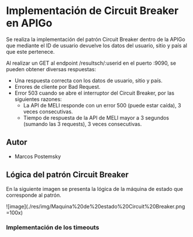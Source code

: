# Implementación de Circuit Breaker en APIGo

Se realiza la implementación del patrón Circuit Breaker dentro de la APIGo
que mediante el ID de usuario devuelve los datos del usuario, sitio y país al que este pertenece.

Al realizar un GET al endpoint /resultsch/:userid en el puerto :9090, se pueden obtener diversas respuestas:

* Una respuesta correcta con los datos de usuario, sitio y país.
* Errores de cliente por Bad Request.
* Error 503 cuando se abre el interruptor del Circuit Breaker, por las siguientes razones:
    * La API de MELI responde con un error 500 (puede estar caída), 3 veces consecutivas.
    * Tiempo de respuesta de la API de MELI mayor a 3 segundos (sumando las 3 requests), 3 veces consecutivas.
    
## Autor
 * Marcos Postemsky
 

## Lógica del patrón Circuit Breaker

En la siguiente imagen se presenta la lógica de la máquina de estado que corresponde al patrón.



![image](./res/img/Maquina%20de%20estado%20Circuit%20Breaker.png =100x)



### Implementación de los timeouts